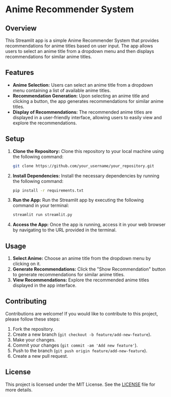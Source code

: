 # Anime Recommender System

## Overview

This Streamlit app is a simple Anime Recommender System that provides recommendations for anime titles based on user input. The app allows users to select an anime title from a dropdown menu and then displays recommendations for similar anime titles.

## Features

- **Anime Selection:** Users can select an anime title from a dropdown menu containing a list of available anime titles.
- **Recommendation Generation:** Upon selecting an anime title and clicking a button, the app generates recommendations for similar anime titles.
- **Display of Recommendations:** The recommended anime titles are displayed in a user-friendly interface, allowing users to easily view and explore the recommendations.

## Setup

1. **Clone the Repository:** Clone this repository to your local machine using the following command:

   ```bash
   git clone https://github.com/your_username/your_repository.git
   ```

2. **Install Dependencies:** Install the necessary dependencies by running the following command:

   ```bash
   pip install -r requirements.txt
   ```

3. **Run the App:** Run the Streamlit app by executing the following command in your terminal:

   ```bash
   streamlit run streamlit.py
   ```

4. **Access the App:** Once the app is running, access it in your web browser by navigating to the URL provided in the terminal.

## Usage

1. **Select Anime:** Choose an anime title from the dropdown menu by clicking on it.
2. **Generate Recommendations:** Click the "Show Recommendation" button to generate recommendations for similar anime titles.
3. **View Recommendations:** Explore the recommended anime titles displayed in the app interface.

## Contributing

Contributions are welcome! If you would like to contribute to this project, please follow these steps:

1. Fork the repository.
2. Create a new branch (`git checkout -b feature/add-new-feature`).
3. Make your changes.
4. Commit your changes (`git commit -am 'Add new feature'`).
5. Push to the branch (`git push origin feature/add-new-feature`).
6. Create a new pull request.

## License

This project is licensed under the MIT License. See the [LICENSE](LICENSE) file for more details.
